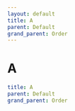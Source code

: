 ```yaml
---
layout: default
title: A
parent: Default
grand_parent: Order
---
```


# A

```yaml
title: A
parent: Default
grand_parent: Order
```
